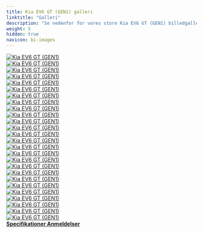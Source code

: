 ```yaml
---
title: Kia EV6 GT (GEN1) galleri
linktitle: "Galleri"
description: "Se nedenfor for vores store Kia EV6 GT (GEN1) billedgalleri. Klik på billederne for versioner i høj opløsning."
weight: 5
hidden: true
navicon: bi-images
---
```

<!-- markdownlint-disable MD033 -->
<div class="row" id ="my-gallery">
	<div class="pswp-grid-item col-6 col-md-4">
		<a href="https://media.evkx.net/multimedia/models/kia/ev6/ev6_gt_gen1/charging_1.jpg"
data-pswp-src="https://media.evkx.net/multimedia/models/kia/ev6/ev6_gt_gen1/charging_1.jpg"
data-pswp-width="1920"
data-pswp-height="1080" 
target="_blank">
			<img src="https://media.evkx.net/multimedia/models/kia/ev6/ev6_gt_gen1/charging_1_xst.jpg" alt="Kia EV6 GT (GEN1)" class="img-fluid " />
		</a>
	</div>
	<div class="pswp-grid-item col-6 col-md-4">
		<a href="https://media.evkx.net/multimedia/models/kia/ev6/ev6_gt_gen1/charging_2.jpg"
data-pswp-src="https://media.evkx.net/multimedia/models/kia/ev6/ev6_gt_gen1/charging_2.jpg"
data-pswp-width="1920"
data-pswp-height="1080" 
target="_blank">
			<img src="https://media.evkx.net/multimedia/models/kia/ev6/ev6_gt_gen1/charging_2_xst.jpg" alt="Kia EV6 GT (GEN1)" class="img-fluid " />
		</a>
	</div>
	<div class="pswp-grid-item col-6 col-md-4">
		<a href="https://media.evkx.net/multimedia/models/kia/ev6/ev6_gt_gen1/charging_3.jpg"
data-pswp-src="https://media.evkx.net/multimedia/models/kia/ev6/ev6_gt_gen1/charging_3.jpg"
data-pswp-width="1920"
data-pswp-height="1080" 
target="_blank">
			<img src="https://media.evkx.net/multimedia/models/kia/ev6/ev6_gt_gen1/charging_3_xst.jpg" alt="Kia EV6 GT (GEN1)" class="img-fluid " />
		</a>
	</div>
	<div class="pswp-grid-item col-6 col-md-4">
		<a href="https://media.evkx.net/multimedia/models/kia/ev6/ev6_gt_gen1/climatecontrol_1.jpg"
data-pswp-src="https://media.evkx.net/multimedia/models/kia/ev6/ev6_gt_gen1/climatecontrol_1.jpg"
data-pswp-width="1920"
data-pswp-height="1080" 
target="_blank">
			<img src="https://media.evkx.net/multimedia/models/kia/ev6/ev6_gt_gen1/climatecontrol_1_xst.jpg" alt="Kia EV6 GT (GEN1)" class="img-fluid " />
		</a>
	</div>
	<div class="pswp-grid-item col-6 col-md-4">
		<a href="https://media.evkx.net/multimedia/models/kia/ev6/ev6_gt_gen1/exterior_1.jpg"
data-pswp-src="https://media.evkx.net/multimedia/models/kia/ev6/ev6_gt_gen1/exterior_1.jpg"
data-pswp-width="1920"
data-pswp-height="1080" 
target="_blank">
			<img src="https://media.evkx.net/multimedia/models/kia/ev6/ev6_gt_gen1/exterior_1_xst.jpg" alt="Kia EV6 GT (GEN1)" class="img-fluid " />
		</a>
	</div>
	<div class="pswp-grid-item col-6 col-md-4">
		<a href="https://media.evkx.net/multimedia/models/kia/ev6/ev6_gt_gen1/exterior_2.jpg"
data-pswp-src="https://media.evkx.net/multimedia/models/kia/ev6/ev6_gt_gen1/exterior_2.jpg"
data-pswp-width="1920"
data-pswp-height="1080" 
target="_blank">
			<img src="https://media.evkx.net/multimedia/models/kia/ev6/ev6_gt_gen1/exterior_2_xst.jpg" alt="Kia EV6 GT (GEN1)" class="img-fluid " />
		</a>
	</div>
	<div class="pswp-grid-item col-6 col-md-4">
		<a href="https://media.evkx.net/multimedia/models/kia/ev6/ev6_gt_gen1/exterior_3.jpg"
data-pswp-src="https://media.evkx.net/multimedia/models/kia/ev6/ev6_gt_gen1/exterior_3.jpg"
data-pswp-width="1920"
data-pswp-height="1080" 
target="_blank">
			<img src="https://media.evkx.net/multimedia/models/kia/ev6/ev6_gt_gen1/exterior_3_xst.jpg" alt="Kia EV6 GT (GEN1)" class="img-fluid " />
		</a>
	</div>
	<div class="pswp-grid-item col-6 col-md-4">
		<a href="https://media.evkx.net/multimedia/models/kia/ev6/ev6_gt_gen1/exterior_4.jpg"
data-pswp-src="https://media.evkx.net/multimedia/models/kia/ev6/ev6_gt_gen1/exterior_4.jpg"
data-pswp-width="1920"
data-pswp-height="1080" 
target="_blank">
			<img src="https://media.evkx.net/multimedia/models/kia/ev6/ev6_gt_gen1/exterior_4_xst.jpg" alt="Kia EV6 GT (GEN1)" class="img-fluid " />
		</a>
	</div>
	<div class="pswp-grid-item col-6 col-md-4">
		<a href="https://media.evkx.net/multimedia/models/kia/ev6/ev6_gt_gen1/exterior_5.jpg"
data-pswp-src="https://media.evkx.net/multimedia/models/kia/ev6/ev6_gt_gen1/exterior_5.jpg"
data-pswp-width="1920"
data-pswp-height="1080" 
target="_blank">
			<img src="https://media.evkx.net/multimedia/models/kia/ev6/ev6_gt_gen1/exterior_5_xst.jpg" alt="Kia EV6 GT (GEN1)" class="img-fluid " />
		</a>
	</div>
	<div class="pswp-grid-item col-6 col-md-4">
		<a href="https://media.evkx.net/multimedia/models/kia/ev6/ev6_gt_gen1/frontseats_1.jpg"
data-pswp-src="https://media.evkx.net/multimedia/models/kia/ev6/ev6_gt_gen1/frontseats_1.jpg"
data-pswp-width="1920"
data-pswp-height="1080" 
target="_blank">
			<img src="https://media.evkx.net/multimedia/models/kia/ev6/ev6_gt_gen1/frontseats_1_xst.jpg" alt="Kia EV6 GT (GEN1)" class="img-fluid " />
		</a>
	</div>
	<div class="pswp-grid-item col-6 col-md-4">
		<a href="https://media.evkx.net/multimedia/models/kia/ev6/ev6_gt_gen1/frunk_1.jpg"
data-pswp-src="https://media.evkx.net/multimedia/models/kia/ev6/ev6_gt_gen1/frunk_1.jpg"
data-pswp-width="1920"
data-pswp-height="1080" 
target="_blank">
			<img src="https://media.evkx.net/multimedia/models/kia/ev6/ev6_gt_gen1/frunk_1_xst.jpg" alt="Kia EV6 GT (GEN1)" class="img-fluid " />
		</a>
	</div>
	<div class="pswp-grid-item col-6 col-md-4">
		<a href="https://media.evkx.net/multimedia/models/kia/ev6/ev6_gt_gen1/headlights_1.jpg"
data-pswp-src="https://media.evkx.net/multimedia/models/kia/ev6/ev6_gt_gen1/headlights_1.jpg"
data-pswp-width="1920"
data-pswp-height="1080" 
target="_blank">
			<img src="https://media.evkx.net/multimedia/models/kia/ev6/ev6_gt_gen1/headlights_1_xst.jpg" alt="Kia EV6 GT (GEN1)" class="img-fluid " />
		</a>
	</div>
	<div class="pswp-grid-item col-6 col-md-4">
		<a href="https://media.evkx.net/multimedia/models/kia/ev6/ev6_gt_gen1/interior_1.jpg"
data-pswp-src="https://media.evkx.net/multimedia/models/kia/ev6/ev6_gt_gen1/interior_1.jpg"
data-pswp-width="1920"
data-pswp-height="1080" 
target="_blank">
			<img src="https://media.evkx.net/multimedia/models/kia/ev6/ev6_gt_gen1/interior_1_xst.jpg" alt="Kia EV6 GT (GEN1)" class="img-fluid " />
		</a>
	</div>
	<div class="pswp-grid-item col-6 col-md-4">
		<a href="https://media.evkx.net/multimedia/models/kia/ev6/ev6_gt_gen1/interior_2.jpg"
data-pswp-src="https://media.evkx.net/multimedia/models/kia/ev6/ev6_gt_gen1/interior_2.jpg"
data-pswp-width="1920"
data-pswp-height="1080" 
target="_blank">
			<img src="https://media.evkx.net/multimedia/models/kia/ev6/ev6_gt_gen1/interior_2_xst.jpg" alt="Kia EV6 GT (GEN1)" class="img-fluid " />
		</a>
	</div>
	<div class="pswp-grid-item col-6 col-md-4">
		<a href="https://media.evkx.net/multimedia/models/kia/ev6/ev6_gt_gen1/interior_3.jpg"
data-pswp-src="https://media.evkx.net/multimedia/models/kia/ev6/ev6_gt_gen1/interior_3.jpg"
data-pswp-width="1920"
data-pswp-height="1080" 
target="_blank">
			<img src="https://media.evkx.net/multimedia/models/kia/ev6/ev6_gt_gen1/interior_3_xst.jpg" alt="Kia EV6 GT (GEN1)" class="img-fluid " />
		</a>
	</div>
	<div class="pswp-grid-item col-6 col-md-4">
		<a href="https://media.evkx.net/multimedia/models/kia/ev6/ev6_gt_gen1/main_1.jpg"
data-pswp-src="https://media.evkx.net/multimedia/models/kia/ev6/ev6_gt_gen1/main_1.jpg"
data-pswp-width="1920"
data-pswp-height="1080" 
target="_blank">
			<img src="https://media.evkx.net/multimedia/models/kia/ev6/ev6_gt_gen1/main_1_xst.jpg" alt="Kia EV6 GT (GEN1)" class="img-fluid " />
		</a>
	</div>
	<div class="pswp-grid-item col-6 col-md-4">
		<a href="https://media.evkx.net/multimedia/models/kia/ev6/ev6_gt_gen1/rearlights_1.jpg"
data-pswp-src="https://media.evkx.net/multimedia/models/kia/ev6/ev6_gt_gen1/rearlights_1.jpg"
data-pswp-width="1920"
data-pswp-height="1080" 
target="_blank">
			<img src="https://media.evkx.net/multimedia/models/kia/ev6/ev6_gt_gen1/rearlights_1_xst.jpg" alt="Kia EV6 GT (GEN1)" class="img-fluid " />
		</a>
	</div>
	<div class="pswp-grid-item col-6 col-md-4">
		<a href="https://media.evkx.net/multimedia/models/kia/ev6/ev6_gt_gen1/screens_1.jpg"
data-pswp-src="https://media.evkx.net/multimedia/models/kia/ev6/ev6_gt_gen1/screens_1.jpg"
data-pswp-width="1920"
data-pswp-height="1080" 
target="_blank">
			<img src="https://media.evkx.net/multimedia/models/kia/ev6/ev6_gt_gen1/screens_1_xst.jpg" alt="Kia EV6 GT (GEN1)" class="img-fluid " />
		</a>
	</div>
	<div class="pswp-grid-item col-6 col-md-4">
		<a href="https://media.evkx.net/multimedia/models/kia/ev6/ev6_gt_gen1/screens_2.jpg"
data-pswp-src="https://media.evkx.net/multimedia/models/kia/ev6/ev6_gt_gen1/screens_2.jpg"
data-pswp-width="1920"
data-pswp-height="1080" 
target="_blank">
			<img src="https://media.evkx.net/multimedia/models/kia/ev6/ev6_gt_gen1/screens_2_xst.jpg" alt="Kia EV6 GT (GEN1)" class="img-fluid " />
		</a>
	</div>
	<div class="pswp-grid-item col-6 col-md-4">
		<a href="https://media.evkx.net/multimedia/models/kia/ev6/ev6_gt_gen1/screens_3.jpg"
data-pswp-src="https://media.evkx.net/multimedia/models/kia/ev6/ev6_gt_gen1/screens_3.jpg"
data-pswp-width="1920"
data-pswp-height="1080" 
target="_blank">
			<img src="https://media.evkx.net/multimedia/models/kia/ev6/ev6_gt_gen1/screens_3_xst.jpg" alt="Kia EV6 GT (GEN1)" class="img-fluid " />
		</a>
	</div>
	<div class="pswp-grid-item col-6 col-md-4">
		<a href="https://media.evkx.net/multimedia/models/kia/ev6/ev6_gt_gen1/screens_4.jpg"
data-pswp-src="https://media.evkx.net/multimedia/models/kia/ev6/ev6_gt_gen1/screens_4.jpg"
data-pswp-width="1920"
data-pswp-height="1080" 
target="_blank">
			<img src="https://media.evkx.net/multimedia/models/kia/ev6/ev6_gt_gen1/screens_4_xst.jpg" alt="Kia EV6 GT (GEN1)" class="img-fluid " />
		</a>
	</div>
	<div class="pswp-grid-item col-6 col-md-4">
		<a href="https://media.evkx.net/multimedia/models/kia/ev6/ev6_gt_gen1/screens_5.jpg"
data-pswp-src="https://media.evkx.net/multimedia/models/kia/ev6/ev6_gt_gen1/screens_5.jpg"
data-pswp-width="1920"
data-pswp-height="1080" 
target="_blank">
			<img src="https://media.evkx.net/multimedia/models/kia/ev6/ev6_gt_gen1/screens_5_xst.jpg" alt="Kia EV6 GT (GEN1)" class="img-fluid " />
		</a>
	</div>
	<div class="pswp-grid-item col-6 col-md-4">
		<a href="https://media.evkx.net/multimedia/models/kia/ev6/ev6_gt_gen1/secondrowseats_1.jpg"
data-pswp-src="https://media.evkx.net/multimedia/models/kia/ev6/ev6_gt_gen1/secondrowseats_1.jpg"
data-pswp-width="1920"
data-pswp-height="1080" 
target="_blank">
			<img src="https://media.evkx.net/multimedia/models/kia/ev6/ev6_gt_gen1/secondrowseats_1_xst.jpg" alt="Kia EV6 GT (GEN1)" class="img-fluid " />
		</a>
	</div>
	<div class="pswp-grid-item col-6 col-md-4">
		<a href="https://media.evkx.net/multimedia/models/kia/ev6/ev6_gt_gen1/steeringwheel_1.jpg"
data-pswp-src="https://media.evkx.net/multimedia/models/kia/ev6/ev6_gt_gen1/steeringwheel_1.jpg"
data-pswp-width="1904"
data-pswp-height="1071" 
target="_blank">
			<img src="https://media.evkx.net/multimedia/models/kia/ev6/ev6_gt_gen1/steeringwheel_1_xst.jpg" alt="Kia EV6 GT (GEN1)" class="img-fluid " />
		</a>
	</div>
	<div class="pswp-grid-item col-6 col-md-4">
		<a href="https://media.evkx.net/multimedia/models/kia/ev6/ev6_gt_gen1/trunk_1.jpg"
data-pswp-src="https://media.evkx.net/multimedia/models/kia/ev6/ev6_gt_gen1/trunk_1.jpg"
data-pswp-width="1920"
data-pswp-height="1080" 
target="_blank">
			<img src="https://media.evkx.net/multimedia/models/kia/ev6/ev6_gt_gen1/trunk_1_xst.jpg" alt="Kia EV6 GT (GEN1)" class="img-fluid " />
		</a>
	</div>
	<div class="pswp-grid-item col-6 col-md-4">
		<a href="https://media.evkx.net/multimedia/models/kia/ev6/ev6_gt_gen1/wheels_1.jpg"
data-pswp-src="https://media.evkx.net/multimedia/models/kia/ev6/ev6_gt_gen1/wheels_1.jpg"
data-pswp-width="1920"
data-pswp-height="1080" 
target="_blank">
			<img src="https://media.evkx.net/multimedia/models/kia/ev6/ev6_gt_gen1/wheels_1_xst.jpg" alt="Kia EV6 GT (GEN1)" class="img-fluid " />
		</a>
	</div>
</div>
<script type="module">
  import PhotoSwipeLightbox from '/js/photoswipe-lightbox.esm.js';
    const lightbox = new PhotoSwipeLightbox({
       gallery: '#my-gallery',
        children: 'a',
        pswpModule: () => import('/js/photoswipe.esm.js')
    });
lightbox.init();
</script>
<div class="mt-3 mb-3">
<a href="../specifications/" class="text-decoration-none text-black">
<strong><i class="bi-arrow-left"></i> Specifikationer </strong>
</a>
<a href="../reviews/" class="text-decoration-none text-black float-end">
<strong>Anmeldelser <i class="bi-arrow-right"></i></strong>
</a>
</div>
